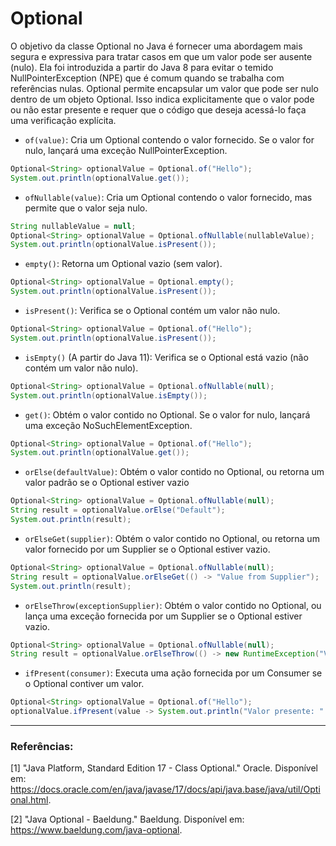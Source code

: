 # Optional

O objetivo da classe Optional no Java é fornecer uma abordagem mais segura e expressiva para tratar casos em que um valor pode ser ausente (nulo).
Ela foi introduzida a partir do Java 8 para evitar o temido NullPointerException (NPE) que é comum quando se trabalha com referências nulas. Optional permite encapsular um valor que pode ser nulo dentro de um objeto Optional. Isso indica explicitamente que o valor pode ou não estar presente e requer que o código que deseja acessá-lo faça uma verificação explícita.
<br>
- `of(value)`: Cria um Optional contendo o valor fornecido. Se o valor for nulo, lançará uma exceção NullPointerException.

```java
Optional<String> optionalValue = Optional.of("Hello");
System.out.println(optionalValue.get());
```

- `ofNullable(value)`: Cria um Optional contendo o valor fornecido, mas permite que o valor seja nulo.

```java
String nullableValue = null;
Optional<String> optionalValue = Optional.ofNullable(nullableValue);
System.out.println(optionalValue.isPresent());
```
- `empty()`: Retorna um Optional vazio (sem valor).

```java
Optional<String> optionalValue = Optional.empty();
System.out.println(optionalValue.isPresent());
```

- `isPresent()`: Verifica se o Optional contém um valor não nulo.

```java
Optional<String> optionalValue = Optional.of("Hello");
System.out.println(optionalValue.isPresent());
```

- `isEmpty()` (A partir do Java 11): Verifica se o Optional está vazio (não contém um valor não nulo).

```java
Optional<String> optionalValue = Optional.ofNullable(null);
System.out.println(optionalValue.isEmpty());
```

- `get()`: Obtém o valor contido no Optional. Se o valor for nulo, lançará uma exceção NoSuchElementException.

```java
Optional<String> optionalValue = Optional.of("Hello");
System.out.println(optionalValue.get());
```

- `orElse(defaultValue)`: Obtém o valor contido no Optional, ou retorna um valor padrão se o Optional estiver vazio

```java
Optional<String> optionalValue = Optional.ofNullable(null);
String result = optionalValue.orElse("Default");
System.out.println(result);
```

- `orElseGet(supplier)`: Obtém o valor contido no Optional, ou retorna um valor fornecido por um Supplier se o Optional estiver vazio.

```java
Optional<String> optionalValue = Optional.ofNullable(null);
String result = optionalValue.orElseGet(() -> "Value from Supplier");
System.out.println(result);
```
- `orElseThrow(exceptionSupplier)`: Obtém o valor contido no Optional, ou lança uma exceção fornecida por um Supplier se o Optional estiver vazio.

```java
Optional<String> optionalValue = Optional.ofNullable(null);
String result = optionalValue.orElseThrow(() -> new RuntimeException("Value not present"));
```

- `ifPresent(consumer)`: Executa uma ação fornecida por um Consumer se o Optional contiver um valor.

```java
Optional<String> optionalValue = Optional.of("Hello");
optionalValue.ifPresent(value -> System.out.println("Valor presente: " + value));
```
---

### Referências:

[1] "Java Platform, Standard Edition 17 - Class Optional." Oracle. Disponível em: https://docs.oracle.com/en/java/javase/17/docs/api/java.base/java/util/Optional.html.

[2] "Java Optional - Baeldung." Baeldung. Disponível em: https://www.baeldung.com/java-optional.
